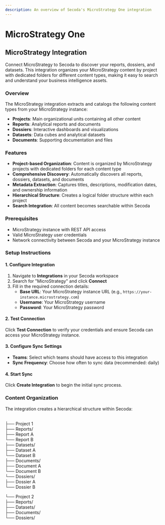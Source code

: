 ```yaml
---
description: An overview of Secoda's MicroStrategy One integration
---
```


# MicroStrategy One

## MicroStrategy Integration

Connect MicroStrategy to Secoda to discover your reports, dossiers, and datasets. This integration organizes your MicroStrategy content by project with dedicated folders for different content types, making it easy to search and understand your business intelligence assets.

### Overview

The MicroStrategy integration extracts and catalogs the following content types from your MicroStrategy instance:

* **Projects**: Main organizational units containing all other content
* **Reports**: Analytical reports and documents
* **Dossiers**: Interactive dashboards and visualizations
* **Datasets**: Data cubes and analytical datasets
* **Documents**: Supporting documentation and files

### Features

* **Project-based Organization**: Content is organized by MicroStrategy projects with dedicated folders for each content type
* **Comprehensive Discovery**: Automatically discovers all reports, dossiers, datasets, and documents
* **Metadata Extraction**: Captures titles, descriptions, modification dates, and ownership information
* **Hierarchical Structure**: Creates a logical folder structure within each project
* **Search Integration**: All content becomes searchable within Secoda

### Prerequisites

* MicroStrategy instance with REST API access
* Valid MicroStrategy user credentials
* Network connectivity between Secoda and your MicroStrategy instance

### Setup Instructions

#### 1. Configure Integration

1. Navigate to **Integrations** in your Secoda workspace
2. Search for "MicroStrategy" and click **Connect**
3. Fill in the required connection details:
   * **Base URL**: Your MicroStrategy instance URL (e.g., `https://your-instance.microstrategy.com`)
   * **Username**: Your MicroStrategy username
   * **Password**: Your MicroStrategy password

#### 2. Test Connection

Click **Test Connection** to verify your credentials and ensure Secoda can access your MicroStrategy instance.

#### 3. Configure Sync Settings

* **Teams**: Select which teams should have access to this integration
* **Sync Frequency**: Choose how often to sync data (recommended: daily)

#### 4. Start Sync

Click **Create Integration** to begin the initial sync process.

### Content Organization

The integration creates a hierarchical structure within Secoda:

\
├── Project 1\
&#x20; ├── Reports/\
&#x20;   ├── Report A\
&#x20;   └── Report B\
&#x20; ├── Datasets/\
&#x20;   ├── Dataset A\
&#x20;   └── Dataset B\
&#x20; ├── Documents/\
&#x20;   ├── Document A\
&#x20;   └── Document B\
&#x20; └── Dossiers/\
&#x20; ├── Dossier A\
&#x20; └── Dossier B

└── Project 2\
&#x20; ├── Reports/\
&#x20; ├── Datasets/\
&#x20; ├── Documents/\
&#x20; └── Dossiers/
